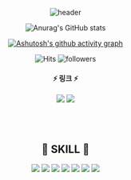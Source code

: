 <div align="center">   

![header](https://capsule-render.vercel.app/api?type=slice&color=random&section=header&text=SU_CHANG's&desc=ReadMe&fontSize=33&descSize=25&rotate=8&fontAlign=75&fontAlignY=10&descAlign=88&descAlignY=33)   

![Anurag's GitHub stats](https://github-readme-stats.vercel.app/api?username=Runu09&show_icons=true&theme=radical)

[![Ashutosh's github activity graph](https://activity-graph.herokuapp.com/graph?username=Runu09&theme=dracula)](https://github.com/ashutosh00710/github-readme-activity-graph)
  
![Hits](https://hits.seeyoufarm.com/api/count/incr/badge.svg?url=https%3A%2F%2Fgithub.com%2FRunu09%2FSUCHANG_CHOI&count_bg=%23CCCC41&title_bg=%23555555&icon=&icon_color=%23E7E7E7&title=hits&edge_flat=false)
![followers](https://img.shields.io/github/followers/ohbyul?style=social)

#### :zap: 링크 :zap:

<a href="https://www.instagram.com/su_chang09/"><img src="https://img.shields.io/badge/Instagram-E4405F?style=flat-square&logo=Instagram&logoColor=black"/></a>
<a href="https://www.notion.so/runu94/4d58a084931a418c85bb8e255fae5de0"><img src="https://img.shields.io/badge/Notion-000000?style=flat-square&logo=Notion&logoColor=white"/></a>

<br><br>
  
## :star2: SKILL :star2:

<!-- ### :loudspeaker: Frontend -->
<!-- <img src="https://img.shields.io/badge/HTML5-E34F26?style=flat-square&logo=HTML5&logoColor=white"/> -->
<!-- <img src="https://img.shields.io/badge/CSS3-1572B6?style=flat-square&logo=CSS3&logoColor=white"/> -->
<img src="https://img.shields.io/badge/JavaScript-F7DF1E?style=flat-square&logo=JavaScript&logoColor=white"/>
<!-- <img src="https://img.shields.io/badge/jQuery-0769AD?style=flat-square&logo=jQuery&logoColor=white"/> -->
<!-- <img src="https://img.shields.io/badge/Bootstrap-7952B3?style=flat-square&logo=Bootstrap&logoColor=white"/> -->

<!-- ### :loudspeaker: Backend -->
<img src="https://img.shields.io/badge/Spring-6DB33F?style=flat-square&logo=Spring&logoColor=white"/>
<img src="https://img.shields.io/badge/Spring Boot-6DB33F?style=flat-square&logo=Spring Boot&logoColor=white"/>
<!-- <img src="https://img.shields.io/badge/Spring Security-6DB33F?style=flat-square&logo=Spring Security&logoColor=white"/> -->
<img src="https://img.shields.io/badge/Thymeleaf-005F0F?style=flat-square&logo=Thymeleaf&logoColor=white"/>
<img src="https://img.shields.io/badge/Oracle-F80000?style=flat-square&logo=Oracle&logoColor=white"/>
<img src="https://img.shields.io/badge/JAVA-007396?style=flat-square&logo=JAVA&logoColor=white"/>
<!-- <img src="https://img.shields.io/badge/JSP-F7901E?style=flat-square&logo=JSP&logoColor=white"/> -->

<!-- ### :loudspeaker: Common -->
<!-- <img src="https://img.shields.io/badge/GitHub-181717?style=flat-square&logo=GitHub&logoColor=white"/> -->
<!-- <img src="https://img.shields.io/badge/Apache Tomcat-F8DC75?style=flat-square&logo=Apache Tomcat&logoColor=black"/> -->
<!-- <img src="https://img.shields.io/badge/Windows-0078D6?style=flat-square&logo=Windows&logoColor=white"/> -->
<img src="https://img.shields.io/badge/JSTL/EL-0078D6?style=flat-square&logo=JSTL/EL&logoColor=white"/>
  
</div>
